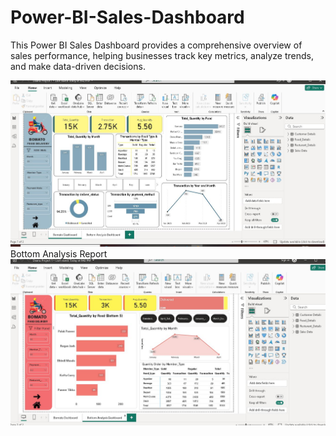 # Power-BI-Sales-Dashboard
This Power BI Sales Dashboard provides a comprehensive overview of sales performance, helping businesses track key metrics, analyze trends, and make data-driven decisions.

<img src="https://github.com/Daneshwari-Jambigi/Power-BI-Sales-Dashboard/blob/9daae5c502a2e77b2a4f7a7fab335da518ea6fcc/Bomato%20Dashboard/Dashboard_page%201.JPG" alt="Image Description" width="600">
<br>
Bottom Analysis Report

<img src="https://github.com/Daneshwari-Jambigi/Power-BI-Sales-Dashboard/blob/9daae5c502a2e77b2a4f7a7fab335da518ea6fcc/Bomato%20Dashboard/Bottom_Analysis_Dashboard.JPG" alt="Image Description" width="600">

